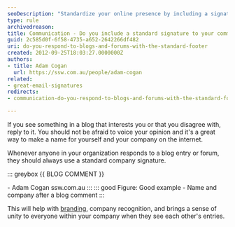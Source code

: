 ```yaml
---
seoDescription: "Standardize your online presence by including a signature with company name and website after responding to blogs and forums."
type: rule
archivedreason: 
title: Communication - Do you include a standard signature to your comments on blogs and forums?
guid: 2c585d0f-6f58-4735-a652-2642266df482
uri: do-you-respond-to-blogs-and-forums-with-the-standard-footer
created: 2012-09-25T18:03:27.0000000Z
authors:
- title: Adam Cogan
  url: https://ssw.com.au/people/adam-cogan
related:
- great-email-signatures
redirects:
- communication-do-you-respond-to-blogs-and-forums-with-the-standard-footer

---
```


If you see something in a blog that interests you or that you disagree with, reply to it. You should not be afraid to voice your opinion and it's a great way to make a name for yourself and your company on the internet.

<!--endintro-->

Whenever anyone in your organization responds to a blog entry or forum, they should always use a standard company signature.

::: greybox
{{ BLOG COMMENT }}  

\- Adam Cogan ssw.com.au
:::
::: good
Figure: Good example - Name and company after a blog comment
:::

This will help with [branding](/rules-to-better-branding/), company recognition, and brings a sense of unity to everyone within your company when they see each other's entries.
